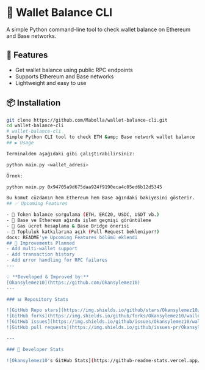 # 🧾 Wallet Balance CLI

A simple Python command-line tool to check wallet balance on Ethereum and Base networks.

## 🚀 Features
- Get wallet balance using public RPC endpoints
- Supports Ethereum and Base networks
- Lightweight and easy to use

## 📦 Installation

```bash
git clone https://github.com/Mabolla/wallet-balance-cli.git
cd wallet-balance-cli
# wallet-balance-cli
Simple Python CLI tool to check ETH &amp; Base network wallet balance
## ▶ Usage

Terminalden aşağıdaki gibi çalıştırabilirsiniz:

python main.py <wallet_adresi>

Örnek:

python main.py 0x94705a9d675daa924f9190eca4c05ed6b12d5345

Bu komut cüzdanın hem Ethereum hem Base ağındaki bakiyesini gösterir.
## ✅ Upcoming Features

- 🚀 Token balance sorgulama (ETH, ERC20, USDC, USDT vb.)
- 🔁 Base ve Ethereum ağında işlem geçmişi görüntüleme
- 💸 Gas ücret hesaplama & Base Bridge önerisi
- 🤝 Topluluk katkılarına açık (Pull Request bekleniyor!)
docs: README'ye Upcoming Features bölümü eklendi
## 📌 Improvements Planned
- Add multi-wallet support
- Add transaction history
- Add error handling for RPC failures
---

💡 **Developed & Improved by:**  
[Okansylemez10](https://github.com/Okansylemez10)
---

### 📊 Repository Stats

![GitHub Repo stars](https://img.shields.io/github/stars/Okansylemez10/wallet-balance-cli)
![GitHub forks](https://img.shields.io/github/forks/Okansylemez10/wallet-balance-cli)
![GitHub issues](https://img.shields.io/github/issues/Okansylemez10/wallet-balance-cli)
![GitHub pull requests](https://img.shields.io/github/issues-pr/Okansylemez10/wallet-balance-cli)

---

### 👤 Developer Stats

![Okansylemez10's GitHub Stats](https://github-readme-stats.vercel.app/api?username=Okansylemez10&show_icons=true&theme=default)


